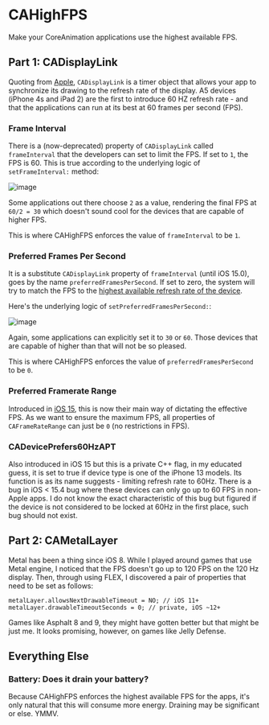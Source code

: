 # CAHighFPS

Make your CoreAnimation applications use the highest available FPS.
 
## Part 1: CADisplayLink
 
Quoting from [Apple](https://developer.apple.com/documentation/quartzcore/cadisplaylink), `CADisplayLink` is a timer object that allows your app to synchronize its drawing to the refresh rate of the display. A5 devices (iPhone 4s and iPad 2) are the first to introduce 60 HZ refresh rate - and that the applications can run at its best at 60 frames per second (FPS).

### Frame Interval

There is a (now-deprecated) property of `CADisplayLink` called `frameInterval` that the developers can set to limit the FPS. If set to `1`, the FPS is 60. This is true according to the underlying logic of `setFrameInterval:` method:

![image](https://user-images.githubusercontent.com/3608783/135698671-df790125-cc65-4f5f-93bc-49744aea50c9.png)

Some applications out there choose `2` as a value, rendering the final FPS at `60/2 = 30` which doesn't sound cool for the devices that are capable of higher FPS.

This is where CAHighFPS enforces the value of `frameInterval` to be `1`.

### Preferred Frames Per Second

It is a substitute `CADisplayLink` property of `frameInterval` (until iOS 15.0), goes by the name `preferredFramesPerSecond`. If set to zero, the system will try to match the FPS to the [highest available refresh rate of the device](https://developer.apple.com/documentation/quartzcore/cadisplaylink/1648421-preferredframespersecond).

Here's the underlying logic of `setPreferredFramesPerSecond:`:

![image](https://user-images.githubusercontent.com/3608783/135698799-90669124-de3f-4e2f-8bcd-81ab5486f521.png)

Again, some applications can explicitly set it to `30` or `60`. Those devices that are capable of higher than that will not be so pleased.

This is where CAHighFPS enforces the value of `preferredFramesPerSecond` to be `0`.

### Preferred Framerate Range

Introduced in [iOS 15](https://developer.apple.com/documentation/quartzcore/cadisplaylink/3875343-preferredframeraterange?language=objc), this is now their main way of dictating the effective FPS. As we want to ensure the maximum FPS, all properties of `CAFrameRateRange` can just be `0` (no restrictions in FPS).

### CADevicePrefers60HzAPT

Also introduced in iOS 15 but this is a private C++ flag, in my educated guess, it is set to true if device type is one of the iPhone 13 models. Its function is as its name suggests - limiting refresh rate to 60Hz. There is a bug in iOS < 15.4 bug where these devices can only go up to 60 FPS in non-Apple apps. I do not know the exact characteristic of this bug but figured if the device is not considered to be locked at 60Hz in the first place, such bug should not exist.

## Part 2: CAMetalLayer

Metal has been a thing since iOS 8. While I played around games that use Metal engine, I noticed that the FPS doesn't go up to 120 FPS on the 120 Hz display. Then, through using FLEX, I discovered a pair of properties that need to be set as follows:

```objc
metalLayer.allowsNextDrawableTimeout = NO; // iOS 11+
metalLayer.drawableTimeoutSeconds = 0; // private, iOS ~12+
```

Games like Asphalt 8 and 9, they might have gotten better but that might be just me. It looks promising, however, on games like Jelly Defense.

## Everything Else

### Battery: Does it drain your battery?

Because CAHighFPS enforces the highest available FPS for the apps, it's only natural that this will consume more energy. Draining may be significant or else. YMMV.
